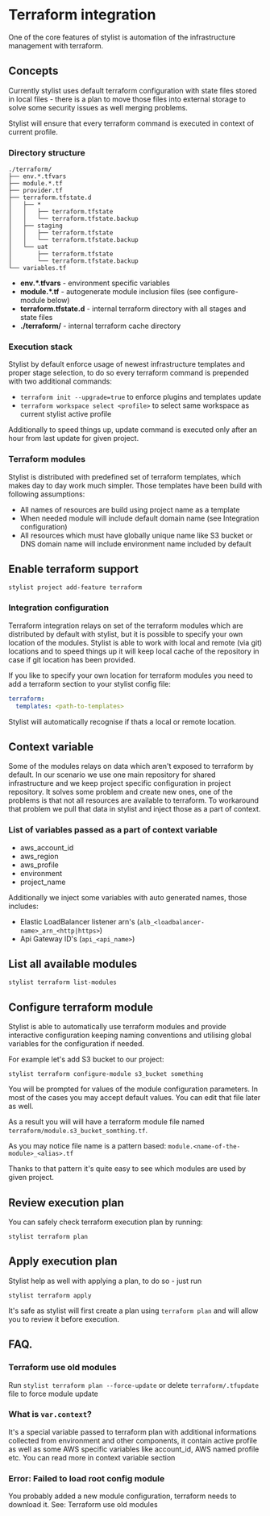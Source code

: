 # Terraform integration

One of the core features of stylist is automation of the infrastructure management with terraform.

## Concepts
Currently stylist uses default terraform configuration with state files stored in local files - 
there is a plan to move those files into external storage to solve some security issues as well merging problems. 

Stylist will ensure that every terraform command is executed in context of current profile. 

### Directory structure
```  
./terraform/
├── env.*.tfvars
├── module.*.tf
├── provider.tf
├── terraform.tfstate.d
│   ├── *
│   │   ├── terraform.tfstate
│   │   └── terraform.tfstate.backup
│   ├── staging
│   │   ├── terraform.tfstate
│   │   └── terraform.tfstate.backup
│   └── uat
│       ├── terraform.tfstate
│       └── terraform.tfstate.backup
└── variables.tf  
```

- **env.*.tfvars** - environment specific variables 
- **module.*.tf** - autogenerate module inclusion files (see configure-module below)
- **terraform.tfstate.d** - internal terraform directory with all stages and state files
- **./terraform/** - internal terraform cache directory 

### Execution stack
Stylist by default enforce usage of newest infrastructure templates and proper stage selection, to do so every 
terraform command is prepended with two additional commands:

- `terraform init --upgrade=true` to enforce plugins and templates update 
- `terraform workspace select <profile>` to select same workspace as current stylist active profile 

Additionally to speed things up, update command is executed only after an hour from last update for given project. 

### Terraform modules
Stylist is distributed with predefined set of terraform templates, which makes day to day work much simpler. 
Those templates have been build with following assumptions:

- All names of resources are build using project name as a template
- When needed module will include default domain name (see Integration configuration)
- All resources which must have globally unique name like S3 bucket or DNS domain name will include environment name included by default

## Enable terraform support
`stylist project add-feature terraform`

### Integration configuration
Terraform integration relays on set of the terraform modules which are distributed by default with stylist, but it 
is possible to specify your own location of the modules.
Stylist is able to work with local and remote (via git) locations and to speed things up it will keep local cache of 
the repository in case if git location has been provided. 

If you like to specify your own location for terraform modules you need to add a terraform section to your stylist config file:

```yaml
terraform:
  templates: <path-to-templates>
```

Stylist will automatically recognise if thats a local or remote location.

## Context variable
Some of the modules relays on data which aren't exposed to terraform by default.
In our scenario we use one main repository for shared infrastructure and we keep project specific configuration 
in project repository. It solves some problem and create new ones, one of the problems is that not all resources are 
available to terraform. To workaround that problem we pull that data in stylist and inject those as a part of context.

### List of variables passed as a part of context variable 
- aws_account_id
- aws_region
- aws_profile
- environment 
- project_name

Additionally we inject some variables with auto generated names, those includes:
- Elastic LoadBalancer listener arn's (`alb_<loadbalancer-name>_arn_<http|https>`)
- Api Gateway ID's (`api_<api_name>`)

## List all available modules
`stylist terraform list-modules`

## Configure terraform module
Stylist is able to automatically use terraform modules and provide interactive configuration keeping naming 
conventions and utilising global variables for the configuration if needed.

For example let's add S3 bucket to our project:

```  
stylist terraform configure-module s3_bucket something
```

You will be prompted for values of the module configuration parameters. In most of the cases you may accept default 
values. You can edit that file later as well.

As a result you will will have a terraform module file named `terraform/module.s3_bucket_somthing.tf`.

As you may notice file name is a pattern based: `module.<name-of-the-module>_<alias>.tf`

Thanks to that pattern it's quite easy to see which modules are used by given project.

## Review execution plan
You can safely check terraform execution plan by running:
```  
stylist terraform plan
```

## Apply execution plan
Stylist help as well with applying a plan, to do so - just run
```  
stylist terraform apply
```

It's safe as stylist will first create a plan using `terraform plan` and will allow you to review it before execution. 

## FAQ.

### Terraform use old modules
Run `stylist terraform plan --force-update` or delete `terraform/.tfupdate` file to force module update

### What is `var.context`?
It's a special variable passed to terraform plan with additional informations collected from environment and other 
components, it contain active profile as well as some AWS specific variables like account_id, AWS named profile etc. 
You can read more in context variable section

### Error: Failed to load root config module
You probably added a new module configuration, terraform needs to download it. See: Terraform use old modules
